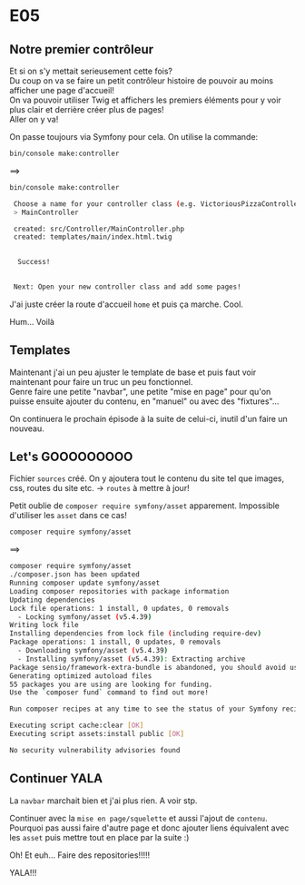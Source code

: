 # E05

## Notre premier contrôleur

Et si on s'y mettait serieusement cette fois?  
Du coup on va se faire un petit contrôleur histoire de pouvoir au moins afficher une page d'accueil!  
On va pouvoir utiliser Twig et affichers les premiers éléments pour y voir plus clair et derrière créer plus de pages!  
Aller on y va!  

On passe toujours via Symfony pour cela. On utilise la commande:  

```bash
bin/console make:controller
```

==>

```bash
bin/console make:controller

 Choose a name for your controller class (e.g. VictoriousPizzaController):
 > MainController

 created: src/Controller/MainController.php
 created: templates/main/index.html.twig

           
  Success! 
           

 Next: Open your new controller class and add some pages!
```

J'ai juste créer la route d'accueil ```home``` et puis ça marche. Cool.  

Hum... Voilà  

## Templates
  
Maintenant j'ai un peu ajuster le template de base et puis faut voir maintenant pour faire un truc un peu fonctionnel.  
Genre faire une petite "navbar", une petite "mise en page" pour qu'on puisse ensuite ajouter du contenu, en "manuel" ou avec des "fixtures"...  

On continuera le prochain épisode à la suite de celui-ci, inutil d'un faire un nouveau.  

## Let's GOOOOOOOOO

Fichier ```sources``` créé. On y ajoutera tout le contenu du site tel que images, css, routes du site etc.
-> ```routes``` à mettre à jour!

Petit oublie de ```composer require symfony/asset``` apparement. Impossible d'utiliser les ```asset``` dans ce cas!

```bash
composer require symfony/asset
```

==>

```bash
composer require symfony/asset
./composer.json has been updated
Running composer update symfony/asset
Loading composer repositories with package information
Updating dependencies
Lock file operations: 1 install, 0 updates, 0 removals
  - Locking symfony/asset (v5.4.39)
Writing lock file
Installing dependencies from lock file (including require-dev)
Package operations: 1 install, 0 updates, 0 removals
  - Downloading symfony/asset (v5.4.39)
  - Installing symfony/asset (v5.4.39): Extracting archive
Package sensio/framework-extra-bundle is abandoned, you should avoid using it. Use Symfony instead.
Generating optimized autoload files
55 packages you are using are looking for funding.
Use the `composer fund` command to find out more!

Run composer recipes at any time to see the status of your Symfony recipes.

Executing script cache:clear [OK]
Executing script assets:install public [OK]

No security vulnerability advisories found
```

## Continuer YALA

La ```navbar``` marchait bien et j'ai plus rien. A voir stp.

Continuer avec la ```mise en page/squelette``` et aussi l'ajout de ```contenu```.  
Pourquoi pas aussi faire d'autre page et donc ajouter liens équivalent avec les ```asset``` puis mettre tout en place par la suite :)

Oh! Et euh... Faire des repositories!!!!!

YALA!!!
